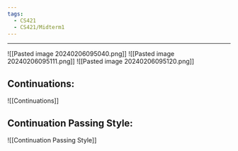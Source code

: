 ```yaml
---
tags:
  - CS421
  - CS421/Midterm1
---
```

----
![[Pasted image 20240206095040.png]]
![[Pasted image 20240206095111.png]]
![[Pasted image 20240206095120.png]]

## Continuations:
![[Continuations]]
## Continuation Passing Style:
![[Continuation Passing Style]]